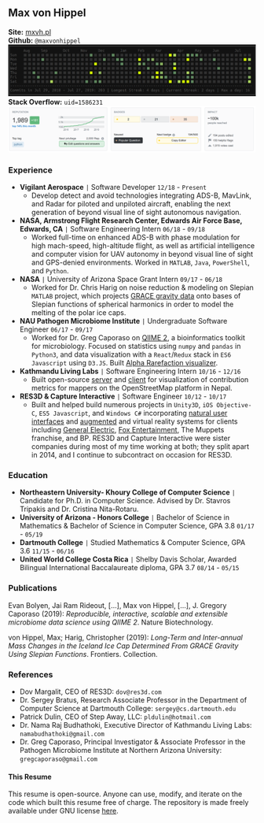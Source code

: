 
## Max von Hippel
**Site:** [mxvh.pl](http://mxvh.pl)<br>
**Github:** `@maxvonhippel` 
![Github Banner](github.png)
**Stack Overflow:** `uid=1586231`
![Stack Overflow Banner](stackoverflow.png)

### Experience

* **Vigilant Aerospace** `|` Software Developer `12/18` - `Present`
	* Develop detect and avoid technologies integrating ADS-B, MavLink, and Radar for piloted and unpiloted aircraft, enabling the next generation of beyond visual line of sight autonomous navigation.
* **NASA, Armstrong Flight Research Center, Edwards Air Force Base, Edwards, CA** `|` Software Engineering Intern `06/18` - `09/18`
	* Worked full-time on enhanced ADS-B with phase modulation for high mach-speed, high-altitude flight, as well as artificial intelligence and computer vision for UAV autonomy in beyond visual line of sight and GPS-denied environments. Worked in `MATLAB`, `Java`, `PowerShell`, and `Python`.
* **NASA** `|` University of Arizona Space Grant Intern `09/17` - `06/18`
	* Worked for Dr. Chris Harig on noise reduction & modeling on Slepian `MATLAB` project, which projects [GRACE gravity data](https://grace.jpl.nasa.gov/data/get-data/) onto bases of Slepian functions of spherical harmonics in order to model the melting of the polar ice caps.
* **NAU Pathogen Microbiome Institute** `|` Undergraduate Software Engineer `06/17` - `09/17`
	* Worked for Dr. Greg Caporaso on [QIIME 2](http://qiime2.org/), a bioinformatics toolkit for microbiology.  Focused on statistics using `numpy` and `pandas` in `Python3`, and data visualization with a `React`/`Redux` stack in `ES6 Javascript` using `D3.JS`.  Built [Alpha Rarefaction visualizer](https://github.com/qiime2/q2-diversity/pull/128).
* **Kathmandu Living Labs** `|` Software Engineering Intern `10/16` - `12/16`
	* Built open-source [server](https://github.com/maxvonhippel/OSMHistoryServer) and [client](https://github.com/maxvonhippel/NepalOSMHistory) for visualization of contribution metrics for mappers on the OpenStreetMap platform in Nepal.
* **RES3D & Capture Interactive** `|` Software Engineer `10/12` - `10/17`
	* Built and helped build numerous projects in `Unity3D`, `iOS Objective-C`, `ES5 Javascript`, and `Windows C#` incorporating [natural user interfaces](https://vimeo.com/132862551) and [augmented](https://vimeo.com/194551673) and virtual reality systems for clients including [General Electric](http://mxvh.pl/GE/), [Fox Entertainment](https://www.polygon.com/2014/7/31/5946153/x-men-pacific-rim-oculus-rift-comic-con), The Muppets franchise, and BP.  RES3D and Capture Interactive were sister companies during most of my time working at both; they split apart in 2014, and I continue to subcontract on occasion for RES3D.

### Education

* **Northeastern University- Khoury College of Computer Science** `|` Candidate for Ph.D. in Computer Science.  Advised by Dr. Stavros Tripakis and Dr. Cristina Nita-Rotaru.
* **University of Arizona - Honors College** `|` Bachelor of Science in Mathematics & Bachelor of Science in Computer Science, GPA 3.8 `01/17` - `05/19`
* **Dartmouth College** `|` Studied Mathematics & Computer Science, GPA 3.6 `11/15` - `06/16`
* **United World College Costa Rica** `|` Shelby Davis Scholar, Awarded Bilingual International Baccalaureate diploma, GPA 3.7 `08/14` - `05/15`

### Publications

<div data-badge-details="right" data-badge-type="large-donut" data-doi="10.1038/s41587-019-0209-9" data-hide-no-mentions="true" class="altmetric-embed"></div>

Evan Bolyen, Jai Ram Rideout, […], Max von Hippel, [...], J. Gregory Caporaso (2019): <i>Reproducible, interactive, scalable and extensible microbiome data science using QIIME 2</i>.  Nature Biotechnology.

<div data-badge-details="right" data-badge-type="large-donut" data-doi="10.3389/feart.2019.00171" data-hide-no-mentions="true" class="altmetric-embed"></div>

von Hippel, Max; Harig, Christopher (2019): <i>Long-Term and Inter-annual Mass Changes in the Iceland Ice Cap Determined From GRACE Gravity Using Slepian Functions</i>. Frontiers. Collection.

### References

* Dov Margalit, CEO of RES3D: `dov@res3d.com`
* Dr. Sergey Bratus, Research Associate Professor in the Department of Computer Science at Dartmouth College: `sergey@cs.dartmouth.edu`
* Patrick Dulin, CEO of Step Away, LLC: `pldulin@hotmail.com`
* Dr. Nama Raj Budhathoki, Executive Director of Kathmandu Living Labs:
`namabudhathoki@gmail.com`
* Dr. Greg Caporaso, Principal Investigator & Associate Professor in the Pathogen Microbiome Institute at Northern Arizona University: `gregcaporaso@gmail.com`

#### This Resume

This resume is open-source.  Anyone can use, modify, and iterate on the code which built this resume free of charge.  The repository is made freely available under GNU license [here](https://github.com/maxvonhippel/resume).

